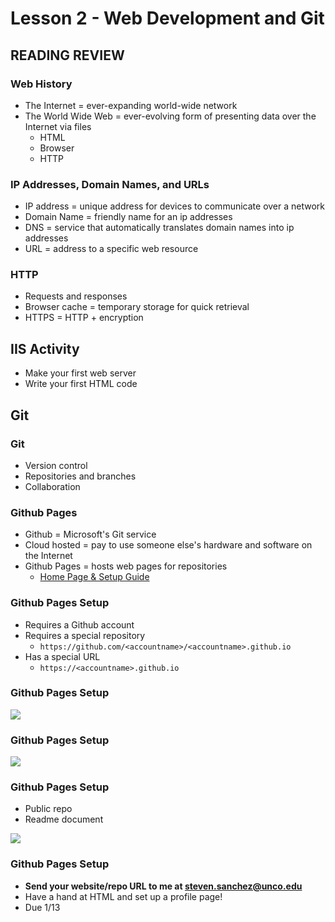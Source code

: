 # Lesson 2 - Web Development and Git

## READING REVIEW 

### Web History
* The Internet = ever-expanding world-wide network
* The World Wide Web = ever-evolving form of presenting data over the Internet via files
  * HTML
  * Browser
  * HTTP

### IP Addresses, Domain Names, and URLs
* IP address = unique address for devices to communicate over a network
* Domain Name = friendly name for an ip addresses
* DNS = service that automatically translates domain names into ip addresses
* URL = address to a specific web resource

### HTTP
* Requests and responses
* Browser cache = temporary storage for quick retrieval
* HTTPS = HTTP + encryption

## IIS Activity
* Make your first web server
* Write your first HTML code

## Git

### Git
* Version control
* Repositories and branches
* Collaboration

### Github Pages
* Github = Microsoft's Git service
* Cloud hosted = pay to use someone else's hardware and software on the Internet
* Github Pages = hosts web pages for repositories
  * <a target="_blank" href="https://pages.github.com/">
    Home Page & Setup Guide</a>

### Github Pages Setup
* Requires a Github account
* Requires a special repository
    * `https://github.com/<accountname>/<accountname>.github.io`
* Has a special URL
  * `https://<accountname>.github.io`


### Github Pages Setup

![](img/git-new-repo.png)


### Github Pages Setup

![](img/ghp-create-repo.png)


### Github Pages Setup
* Public repo
* Readme document

![](img/ghp-init-repo.png)


### Github Pages Setup
* **Send your website/repo URL to me at steven.sanchez@unco.edu**
* Have a hand at HTML and set up a profile page!
* Due 1/13


